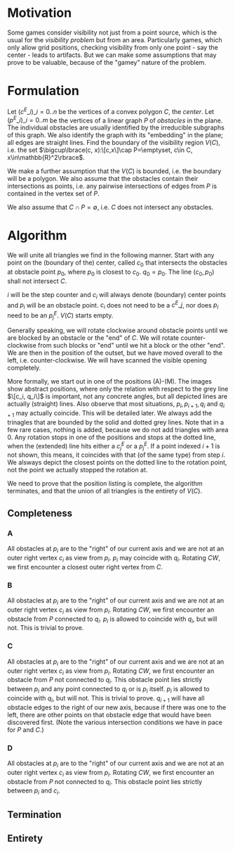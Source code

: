 # Motivation

Some games consider visibility not just from a point source, which is the usual for the _visibility problem_ but from an area. Particularly games, which only allow grid positions, checking visibility from only one point - say the center - leads to artifacts.  But we can make some assumptions that may prove to be valuable, because of the "gamey" nature of the problem.

# Formulation

Let $({c^E\_i})\_{i=0..n}$ be the vertices of a convex polygon $C$, the _center_. Let $({p^E\_i})\_{i=0..m}$ be the vertices of a linear graph $P$ of _obstacles_ in the plane. The individual obstacles are usually identified by the irreducible subgraphs of this graph. We also identify the graph with its "embedding" in the plane; all edges are straight lines. Find the boundary of the visibility region $V(C)$, i.e. the set $\bigcup\lbrace(c, x):\[c,x\]\cap P=\emptyset, c\in C, x\in\mathbb{R}^2\rbrace$.

We make a further assumption that the $V(C)$ is bounded, i.e. the boundary will be a polygon. We also assume that the obstacles contain their intersections as points, i.e. any pairwise intersections of edges from $P$ is contained in the vertex set of $P$.

We also assume that $C\cap P=\emptyset$, i.e. $C$ does not intersect any obstacles.

# Algorithm

We will unite all triangles we find in the following manner. Start with any point on the (boundary of the) center, called $c_0$ that intersects the obstacles at obstacle point $p_0$, where $p_0$ is closest to $c_0$. $q_0=p_0$. The line $(c_0,p_0)$ shall not intersect $C$.

$i$ will be the step counter and $c_i$ will always denote (boundary) center points and $p_i$ will be an obstacle point. $c_i$ does not need to be a $c^E\_j$, nor does $p_i$ need to be an $p^E_j$. $V(C)$ starts empty.

Generally speaking, we will rotate clockwise around obstacle points until we are blocked by an obstacle or the "end" of $C$. We will rotate counter-clockwise from such blocks or "end" until we hit a block or the other "end". We are then in the position of the outset, but we have moved overall to the left, i.e. counter-clockwise. We will have scanned the visible opening completely.

More formally, we start out in one of the positions (A)-(M). The images show abstract positions, where only the relation with respect to the grey line $\[c_i, q_i\]$ is important, not any concrete angles, but all depicted lines are actually (straight) lines. Also observe that most situations, $p_i, p_{i+1}, q_i$ and $q_{i+1}$ may actually coincide. This will be detailed later. We always add the trinagles that are bounded by the solid and dotted grey lines. Note that in a few rare cases, nothing is added, because we do not add triangles with area $0$. Any rotation stops in one of the positions and stops at the dotted line, when the (extended) line hits either a $c^E_j$ or a $p^E_j$. If a point indexed $i+1$ is not shown, this means, it coincides with that (of the same type) from step $i$. We alsways depict the closest points on the dotted line to the rotation point, not the point we actually stopped the rotation at.

We need to prove that the position listing is complete, the algorithm terminates, and that the union of all triangles is the entirety of $V(C)$.

## Completeness

### A

All obstacles at $p_i$ are to the "right" of our current axis and we are not at an outer right vertex $c_i$ as view from $p_i$. $p_i$ may coincide with $q_i$. Rotating $CW$, we first encounter a closest outer right vertex from $C$.

### B

All obstacles at $p_i$ are to the "right" of our current axis and we are not at an outer right vertex $c_i$ as view from $p_i$. Rotating $CW$, we first encounter an obstacle from $P$ connected to $q_i$. $p_i$ is allowed to coincide with $q_i$, but will not. This is trivial to prove.

### C

All obstacles at $p_i$ are to the "right" of our current axis and we are not at an outer right vertex $c_i$ as view from $p_i$. Rotating $CW$, we first encounter an obstacle from $P$ not connected to $q_i$. This obstacle point lies strictly between $p_i$ and any point connected to $q_i$ or is $p_i$ itself. $p_i$ is allowed to coincide with $q_i$, but will not. This is trivial to prove. $q_{i+1}$ will have all obstacle edges to the right of our new axis, because if there was one to the left, there are other points on that obstacle edge that would have been discovered first. (Note the various intersection conditions we have in pace for $P$ and $C$.)

### D

All obstacles at $p_i$ are to the "right" of our current axis and we are not at an outer right vertex $c_i$ as view from $p_i$. Rotating $CW$, we first encounter an obstacle from $P$ not connected to $q_i$. This obstacle point lies strictly between $p_i$ and $c_i$.

## Termination

## Entirety


## 
